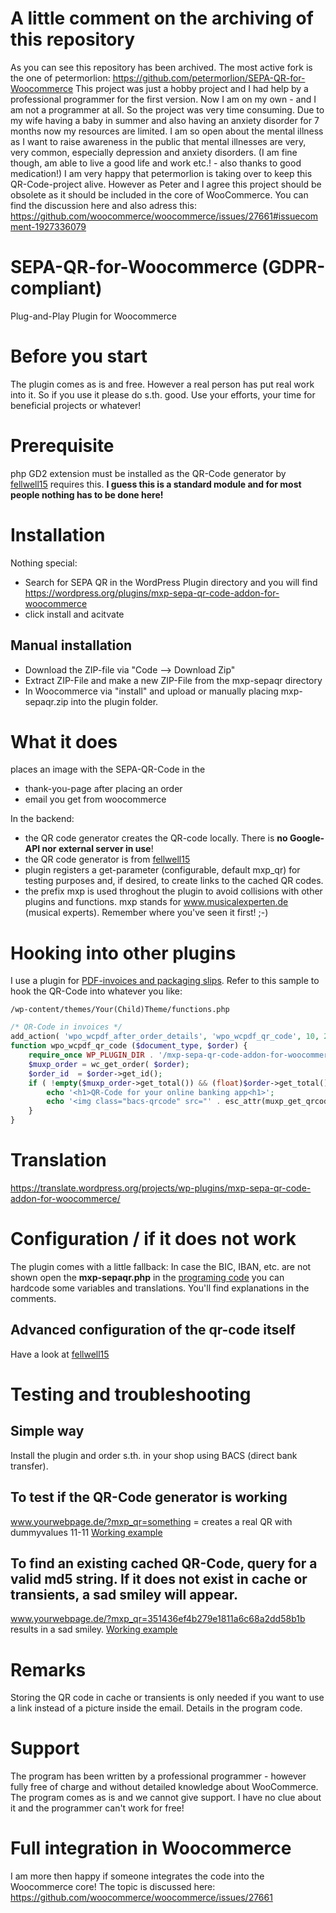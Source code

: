 # A little comment on the archiving of this repository
As you can see this repository has been archived. The most active fork is the one of petermorlion: https://github.com/petermorlion/SEPA-QR-for-Woocommerce 
This project was just a hobby project and I had help by a professional programmer for the first version. Now I am on my own - and I am not a programmer at all. So the project was very time consuming. Due to my wife having a baby in summer and also having an anxiety disorder for 7 months now my resources are limited. I am so open about the mental illness as I want to raise awareness in the public that mental illnesses are very, very common, especially depression and anxiety disorders. (I am fine though, am able to live a good life and work etc.! - also thanks to good medication!)
I am very happy that petermorlion is taking over to keep this QR-Code-project alive. However as Peter and I agree this project should be obsolete as it should be included in the core of WooCommerce. You can find the discussion here and also adress this: https://github.com/woocommerce/woocommerce/issues/27661#issuecomment-1927336079
# SEPA-QR-for-Woocommerce (GDPR-compliant)
Plug-and-Play Plugin for Woocommerce
# Before you start
The plugin comes as is and free. However a real person has put real work into it. So if you use it please do s.th. good. Use your efforts, your time for beneficial projects or whatever!
# Prerequisite
php GD2 extension must be installed as the QR-Code generator by [fellwell15](https://github.com/fellwell5/bezahlcode/) requires this. **I guess this is a standard module and for most people nothing has to be done here!**
# Installation
Nothing special:
* Search for SEPA QR in the WordPress Plugin directory and you will find https://wordpress.org/plugins/mxp-sepa-qr-code-addon-for-woocommerce
* click install and acitvate

## Manual installation
* Download the ZIP-file via "Code --> Download Zip"
* Extract ZIP-File and make a new ZIP-File from the mxp-sepaqr directory
* In Woocommerce via "install" and upload or manually placing mxp-sepaqr.zip into the plugin folder.
# What it does
places an image with the SEPA-QR-Code in the
* thank-you-page after placing an order
* email you get from woocommerce

In the backend:
* the QR code generator creates the QR-code locally. There is **no Google-API nor external server in use**!
* the QR code generator is from [fellwell15](https://github.com/fellwell5/bezahlcode/)
* plugin registers a get-parameter (configurable, default mxp_qr) for testing purposes and, if desired, to create links to the cached QR codes.
* the prefix mxp is used throghout the plugin to avoid collisions with other plugins and functions. mxp stands for www.musicalexperten.de (musical experts). Remember where you've seen it first! ;-)


# Hooking into other plugins
I use a plugin for [PDF-invoices and packaging slips](https://docs.wpovernight.com/home/woocommerce-pdf-invoices-packing-slips/pdf-template-action-hooks/).  Refer to this sample to hook the QR-Code into whatever you like:

```
/wp-content/themes/Your(Child)Theme/functions.php
```

```php
/* QR-Code in invoices */
add_action( 'wpo_wcpdf_after_order_details', 'wpo_wcpdf_qr_code', 10, 2 );
function wpo_wcpdf_qr_code ($document_type, $order) {
	require_once WP_PLUGIN_DIR . '/mxp-sepa-qr-code-addon-for-woocommerce/muxp-sepaqr.php';
    $muxp_order = wc_get_order( $order);
	$order_id  = $order->get_id();
 	if ( !empty($muxp_order->get_total()) && (float)$order->get_total() > 0 ) {
		echo '<h1>QR-Code for your online banking app<h1>';
		echo '<img class="bacs-qrcode" src="' . esc_attr(muxp_get_qrcode($order->get_total(), $order_id)) . '" alt="qr-code"></p>';
	} 
}
```

# Translation
https://translate.wordpress.org/projects/wp-plugins/mxp-sepa-qr-code-addon-for-woocommerce/

# Configuration / if it does not work
The plugin comes with a little fallback: In case the BIC, IBAN, etc. are not shown open the **mxp-sepaqr.php** in the [programing code](https://github.com/Coernel82/SEPA-QR-for-Woocommerce/blob/afbacf58264c7afccd6b7f29e3f3105cb0e95b3b/mxp-sepaqr/mxp-sepaqr.php#L45-L50) you can hardcode some variables and translations. You'll find explanations in the comments.
## Advanced configuration of the qr-code itself
Have a look at [fellwell15](https://github.com/fellwell5/bezahlcode/)

# Testing and troubleshooting
## Simple way
Install the plugin and order s.th. in your shop using BACS (direct bank transfer).
## To test if the QR-Code generator is working
www.yourwebpage.de/?mxp_qr=something  = creates a real QR with dummyvalues 11-11
[Working example](https://www.musicalexperten.de/?mxp_qr=something)
## To find an existing cached QR-Code, query for a valid md5 string. If it does not exist in cache or transients, a sad smiley will appear.
www.yourwebpage.de/?mxp_qr=351436ef4b279e1811a6c68a2dd58b1b 
results in a sad smiley. [Working example](https://www.musicalexperten.de/?mxp_qr=351436ef4b279e1811a6c68a2dd58b1b)

# Remarks
Storing the QR code in cache or transients is only needed if you want to use a link instead of a picture inside the email. Details in the program code.

# Support
The program has been written by a professional programmer - however fully free of charge and without detailed knowledge about WooCommerce. The program comes as is and we cannot give support. I have no clue about it and the programmer can't work for free!

# Full integration in Woocommerce
I am more then happy if someone integrates the code into the Woocommerce core! The topic is discussed here: https://github.com/woocommerce/woocommerce/issues/27661
